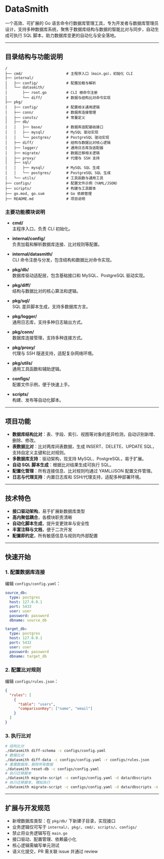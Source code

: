 # DataSmith

一个高效、可扩展的 Go 语言命令行数据库管理工具，专为开发者与数据库管理员设计，支持多种数据库系统，聚焦于数据库结构与数据的智能比对与同步，自动生成可执行 SQL 脚本，助力数据库变更的自动化与安全落地。

---

## 目录结构与功能说明

```
/
├── cmd/                    # 主程序入口（main.go），初始化 CLI
├── internal/
│   ├── config/             # 配置加载与解析
│   └── datasmith/
│       ├── root.go         # CLI 根命令注册
│       └── diff/           # 数据与结构比对命令实现
├── pkg/
│   ├── config/             # 配置相关通用逻辑
│   ├── conn/               # 数据库连接管理
│   ├── consts/             # 常量定义
│   ├── db/
│   │   ├── base/           # 数据库适配基础接口
│   │   ├── mysql/          # MySQL 驱动实现
│   │   └── postgres/       # PostgreSQL 驱动实现
│   ├── diff/               # 结构与数据比对核心逻辑
│   ├── logger/             # 通用日志库及适配器
│   ├── migrate/            # 数据迁移相关逻辑
│   ├── proxy/              # 代理与 SSH 支持
│   ├── sql/
│   │   ├── mysql/          # MySQL SQL 生成
│   │   └── postgres/       # PostgreSQL SQL 生成
│   └── utils/              # 工具函数与通用工具
├── configs/                # 配置文件示例（YAML/JSON）
├── scripts/                # 构建与工具脚本
├── go.mod, go.sum          # Go 依赖管理
├── README.md               # 项目说明
```

### 主要功能模块说明

- **cmd/**  
  主程序入口，负责 CLI 初始化。

- **internal/config/**  
  负责加载和解析数据库连接、比对规则等配置。

- **internal/datasmith/**  
  CLI 命令注册与分发，包含结构和数据比对命令实现。

- **pkg/db/**  
  数据库驱动适配层，包含基础接口和 MySQL、PostgreSQL 驱动实现。

- **pkg/diff/**  
  结构与数据比对的核心算法和逻辑。

- **pkg/sql/**  
  SQL 差异脚本生成，支持多数据库方言。

- **pkg/logger/**  
  通用日志库，支持多种日志输出方式。

- **pkg/conn/**  
  数据库连接管理，支持多种连接方式。

- **pkg/proxy/**  
  代理与 SSH 隧道支持，适配复杂网络环境。

- **pkg/utils/**  
  通用工具函数和辅助逻辑。

- **configs/**  
  配置文件示例，便于快速上手。

- **scripts/**  
  构建、发布等自动化脚本。

---

## 项目功能

- **数据库结构比对**：表、字段、索引、视图等对象的差异检测，自动识别新增、删除、修改。
- **表数据比对**：比对两库间表数据，生成 INSERT、DELETE、UPDATE SQL，支持自定义主键和比对规则。
- **多数据库支持**：驱动架构，现支持 MySQL、PostgreSQL，易于扩展。
- **自动 SQL 脚本生成**：根据比对结果生成可执行 SQL。
- **配置化管理**：所有连接信息、比对规则均通过 YAML/JSON 配置文件管理。
- **日志与代理支持**：内置日志库和 SSH/代理支持，适配多种部署环境。

---

## 技术特色

- **接口驱动架构**，易于扩展新数据库类型
- **高内聚低耦合**，各模块职责清晰
- **自动化脚本生成**，提升变更效率与安全性
- **丰富注释与文档**，便于二次开发
- **配置即约定**，所有敏感信息与规则均外部配置

---

## 快速开始

### 1. 配置数据库连接

编辑 `configs/config.yaml`：

```yaml
source_db:
  type: postgres
  host: 127.0.0.1
  port: 5433
  user: user
  password: password
  dbname: source_db

target_db:
  type: postgres
  host: 127.0.0.1
  port: 5432
  user: user
  password: password
  dbname: target_db
```

### 2. 配置比对规则

编辑 `configs/rules.json`：

```json
{
  "rules": [
    {
      "table": "users",
      "comparisonKey": ["name", "email"]
    }
  ]
}
```

### 3. 执行比对

```bash
# 结构比对
./datasmith diff-schema -c configs/config.yaml
# 数据比对
./datasmith diff-data -c configs/config.yaml -r configs/rules.json
# 重置数据库，删除所有数据
./datasmith reset-db -c configs/config.yaml
# 执行迁移脚本
./datasmith migrate-script -c configs/config.yaml -d data/dbscripts
# 执行迁移脚本, 模拟执行
./datasmith migrate-script -c configs/config.yaml -d data/dbscripts -n
```

---

## 扩展与开发规范

- 新增数据库类型：在 `pkg/db/` 下新建子目录，实现接口
- 业务逻辑仅可写于 `internal/`、`pkg/`、`cmd/`、`scripts/`、`configs/`
- 禁止将业务逻辑写在 `main.go`
- 接口驱动、配置管理、依赖最小化
- 核心逻辑需编写单元测试
- 语义化提交，PR 需关联 issue 并通过 review
